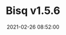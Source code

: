 ---
layout: post
date: 2021-02-26 08:52:00
categories: [software]
title: Bisq v1.5.6
description: Bug fixes, UI improvements removal of trade ID
external_url: https://github.com/bisq-network/bisq/releases
---